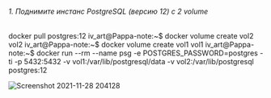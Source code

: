###### 1. Поднимите инстанс PostgreSQL (версию 12) c 2 volume
docker pull postgres:12
iv_art@Pappa-note:~$ docker volume create vol2
vol2
iv_art@Pappa-note:~$ docker volume create vol1
vol1
iv_art@Pappa-note:~$ docker run --rm --name psg -e POSTGRES_PASSWORD=postgres -ti -p 5432:5432 -v vol1:/var/lib/postgresql/data -v vol2:/var/lib/postgresql postgres:12  

![Screenshot 2021-11-28 204128](https://user-images.githubusercontent.com/87374285/143764530-f5dbaf07-9066-4420-bd9e-4173dd15d165.png)

